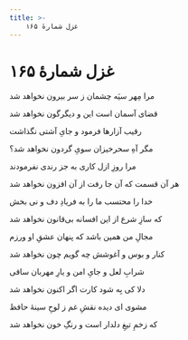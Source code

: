 ```yaml
---
title: >-
    غزل شمارهٔ ۱۶۵
---
```

# غزل شمارهٔ ۱۶۵

<div class="b" id="bn1"><div class="m1"><p>مرا مِهر سیَه چشمان ز سر بیرون نخواهد شد</p></div>
<div class="m2"><p>قضای آسمان است این و دیگرگون نخواهد شد</p></div></div>
<div class="b" id="bn2"><div class="m1"><p>رقیب آزارها فرمود و جایِ آشتی نگذاشت</p></div>
<div class="m2"><p>مگر آهِ سحرخیزان سویِ گردون نخواهد شد؟</p></div></div>
<div class="b" id="bn3"><div class="m1"><p>مرا روزِ ازل کاری به جز رندی نفرمودند</p></div>
<div class="m2"><p>هر آن قسمت که آن جا رفت از آن افزون نخواهد شد</p></div></div>
<div class="b" id="bn4"><div class="m1"><p>خدا را محتسب ما را به فریادِ دف و نی بخش</p></div>
<div class="m2"><p>که سازِ شرع از این افسانه بی‌قانون نخواهد شد</p></div></div>
<div class="b" id="bn5"><div class="m1"><p>مجالِ من همین باشد که پنهان عشقِ او ورزم</p></div>
<div class="m2"><p>کنار و بوس و آغوشش چه گویم چون نخواهد شد</p></div></div>
<div class="b" id="bn6"><div class="m1"><p>شرابِ لعل و جایِ امن و یارِ مهربان ساقی</p></div>
<div class="m2"><p>دلا کی بِه شود کارت اگر اکنون نخواهد شد</p></div></div>
<div class="b" id="bn7"><div class="m1"><p>مشوی ای دیده نقشِ غم ز لوحِ سینهٔ حافظ</p></div>
<div class="m2"><p>که زخمِ تیغِ دلدار است و رنگِ خون نخواهد شد</p></div></div>
